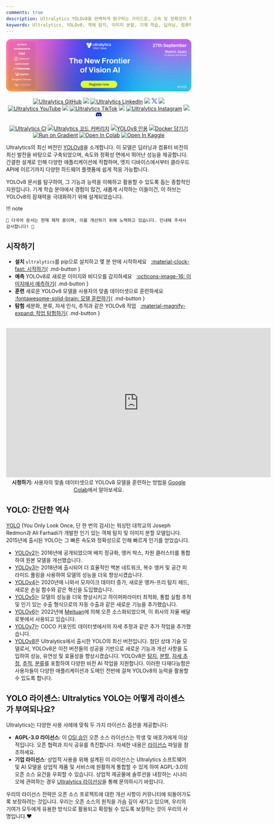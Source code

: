 ```yaml
---
comments: true
description: Ultralytics YOLOv8을 완벽하게 탐구하는 가이드로, 고속 및 정확성이 특징인 객체 탐지 및 이미지 분할 모델입니다. 설치, 예측, 훈련 튜토리얼 등이 포함되어 있습니다.
keywords: Ultralytics, YOLOv8, 객체 탐지, 이미지 분할, 기계 학습, 딥러닝, 컴퓨터 비전, YOLOv8 설치, YOLOv8 예측, YOLOv8 훈련, YOLO 역사, YOLO 라이센스
---
```


<div align="center">
  <p>
    <a href="https://yolovision.ultralytics.com" target="_blank">
    <img width="1024" src="https://raw.githubusercontent.com/ultralytics/assets/main/yolov8/banner-yolov8.png" alt="Ultralytics YOLO 배너"></a>
  </p>
  <a href="https://github.com/ultralytics"><img src="https://github.com/ultralytics/assets/raw/main/social/logo-social-github.png" width="3%" alt="Ultralytics GitHub"></a>
  <img src="https://github.com/ultralytics/assets/raw/main/social/logo-transparent.png" width="3%">
  <a href="https://www.linkedin.com/company/ultralytics/"><img src="https://github.com/ultralytics/assets/raw/main/social/logo-social-linkedin.png" width="3%" alt="Ultralytics LinkedIn"></a>
  <img src="https://github.com/ultralytics/assets/raw/main/social/logo-transparent.png" width="3%">
  <a href="https://twitter.com/ultralytics"><img src="https://github.com/ultralytics/assets/raw/main/social/logo-social-twitter.png" width="3%" alt="Ultralytics Twitter"></a>
  <img src="https://github.com/ultralytics/assets/raw/main/social/logo-transparent.png" width="3%">
  <a href="https://youtube.com/ultralytics"><img src="https://github.com/ultralytics/assets/raw/main/social/logo-social-youtube.png" width="3%" alt="Ultralytics YouTube"></a>
  <img src="https://github.com/ultralytics/assets/raw/main/social/logo-transparent.png" width="3%">
  <a href="https://www.tiktok.com/@ultralytics"><img src="https://github.com/ultralytics/assets/raw/main/social/logo-social-tiktok.png" width="3%" alt="Ultralytics TikTok"></a>
  <img src="https://github.com/ultralytics/assets/raw/main/social/logo-transparent.png" width="3%">
  <a href="https://www.instagram.com/ultralytics/"><img src="https://github.com/ultralytics/assets/raw/main/social/logo-social-instagram.png" width="3%" alt="Ultralytics Instagram"></a>
  <img src="https://github.com/ultralytics/assets/raw/main/social/logo-transparent.png" width="3%">
  <a href="https://ultralytics.com/discord"><img src="https://github.com/ultralytics/assets/raw/main/social/logo-social-discord.png" width="3%" alt="Ultralytics Discord"></a>
  <br>
  <br>
  <a href="https://github.com/ultralytics/ultralytics/actions/workflows/ci.yaml"><img src="https://github.com/ultralytics/ultralytics/actions/workflows/ci.yaml/badge.svg" alt="Ultralytics CI"></a>
  <a href="https://codecov.io/github/ultralytics/ultralytics"><img src="https://codecov.io/github/ultralytics/ultralytics/branch/main/graph/badge.svg?token=HHW7IIVFVY" alt="Ultralytics 코드 커버리지"></a>
  <a href="https://zenodo.org/badge/latestdoi/264818686"><img src="https://zenodo.org/badge/264818686.svg" alt="YOLOv8 인용"></a>
  <a href="https://hub.docker.com/r/ultralytics/ultralytics"><img src="https://img.shields.io/docker/pulls/ultralytics/ultralytics?logo=docker" alt="Docker 당기기"></a>
  <br>
  <a href="https://console.paperspace.com/github/ultralytics/ultralytics"><img src="https://assets.paperspace.io/img/gradient-badge.svg" alt="Run on Gradient"/></a>
  <a href="https://colab.research.google.com/github/ultralytics/ultralytics/blob/main/examples/tutorial.ipynb"><img src="https://colab.research.google.com/assets/colab-badge.svg" alt="Open In Colab"></a>
  <a href="https://www.kaggle.com/ultralytics/yolov8"><img src="https://kaggle.com/static/images/open-in-kaggle.svg" alt="Open In Kaggle"></a>
</div>

Ultralytics의 최신 버전인 [YOLOv8](https://github.com/ultralytics/ultralytics)을 소개합니다. 이 모델은 딥러닝과 컴퓨터 비전의 최신 발전을 바탕으로 구축되었으며, 속도와 정확성 면에서 뛰어난 성능을 제공합니다. 간결한 설계로 인해 다양한 애플리케이션에 적합하며, 엣지 디바이스에서부터 클라우드 API에 이르기까지 다양한 하드웨어 플랫폼에 쉽게 적응 가능합니다.

YOLOv8 문서를 탐구하여, 그 기능과 능력을 이해하고 활용할 수 있도록 돕는 종합적인 자원입니다. 기계 학습 분야에서 경험이 많건, 새롭게 시작하는 이들이건, 이 허브는 YOLOv8의 잠재력을 극대화하기 위해 설계되었습니다.

!!! note
    
    🚧 다국어 문서는 현재 제작 중이며, 이를 개선하기 위해 노력하고 있습니다. 인내해 주셔서 감사합니다! 🙏

## 시작하기

- **설치** `ultralytics`를 pip으로 설치하고 몇 분 만에 시작하세요 &nbsp; [:material-clock-fast: 시작하기](quickstart.md){ .md-button }
- **예측** YOLOv8로 새로운 이미지와 비디오를 감지하세요 &nbsp; [:octicons-image-16: 이미지에서 예측하기](modes/predict.md){ .md-button }
- **훈련** 새로운 YOLOv8 모델을 사용자의 맞춤 데이터셋으로 훈련하세요 &nbsp; [:fontawesome-solid-brain: 모델 훈련하기](modes/train.md){ .md-button }
- **탐험** 세분화, 분류, 자세 인식, 추적과 같은 YOLOv8 작업 &nbsp; [:material-magnify-expand: 작업 탐험하기](tasks/index.md){ .md-button }

<p align="center">
  <br>
  <iframe width="720" height="405" src="https://www.youtube.com/embed/LNwODJXcvt4?si=7n1UvGRLSd9p5wKs"
    title="YouTube 비디오 플레이어" frameborder="0"
    allow="accelerometer; autoplay; clipboard-write; encrypted-media; gyroscope; picture-in-picture; web-share"
    allowfullscreen>
  </iframe>
  <br>
  <strong>시청하기:</strong> 사용자의 맞춤 데이터셋으로 YOLOv8 모델을 훈련하는 방법을 <a href="https://colab.research.google.com/github/ultralytics/ultralytics/blob/main/examples/tutorial.ipynb" target="_blank">Google Colab</a>에서 알아보세요.
</p>

## YOLO: 간단한 역사

[YOLO](https://arxiv.org/abs/1506.02640) (You Only Look Once, 단 한 번의 검사)는 워싱턴 대학교의 Joseph Redmon과 Ali Farhadi가 개발한 인기 있는 객체 탐지 및 이미지 분할 모델입니다. 2015년에 출시된 YOLO는 그 빠른 속도와 정확성으로 인해 빠르게 인기를 얻었습니다.

- [YOLOv2](https://arxiv.org/abs/1612.08242)는 2016년에 공개되었으며 배치 정규화, 앵커 박스, 차원 클러스터를 통합하여 원본 모델을 개선했습니다.
- [YOLOv3](https://pjreddie.com/media/files/papers/YOLOv3.pdf)는 2018년에 출시되어 더 효율적인 백본 네트워크, 복수 앵커 및 공간 피라미드 풀링을 사용하여 모델의 성능을 더욱 향상시켰습니다.
- [YOLOv4](https://arxiv.org/abs/2004.10934)는 2020년에 나와서 모자이크 데이터 증가, 새로운 앵커-프리 탐지 헤드, 새로운 손실 함수와 같은 혁신을 도입했습니다.
- [YOLOv5](https://github.com/ultralytics/yolov5)는 모델의 성능을 더욱 향상시키고 하이퍼파라미터 최적화, 통합 실험 추적 및 인기 있는 수출 형식으로의 자동 수출과 같은 새로운 기능을 추가했습니다.
- [YOLOv6](https://github.com/meituan/YOLOv6)는 2022년에 [Meituan](https://about.meituan.com/)에 의해 오픈 소스화되었으며, 이 회사의 자율 배달 로봇에서 사용되고 있습니다.
- [YOLOv7](https://github.com/WongKinYiu/yolov7)는 COCO 키포인트 데이터셋에서의 자세 추정과 같은 추가 작업을 추가했습니다.
- [YOLOv8](https://github.com/ultralytics/ultralytics)은 Ultralytics에서 출시한 YOLO의 최신 버전입니다. 첨단 상태 기술 모델로서, YOLOv8은 이전 버전들의 성공을 기반으로 새로운 기능과 개선 사항을 도입하여 성능, 유연성 및 효율성을 향상시켰습니다. YOLOv8은 [탐지](tasks/detect.md), [분할](tasks/segment.md), [자세 추정](tasks/pose.md), [추적](modes/track.md), [분류](tasks/classify.md)를 포함하여 다양한 비전 AI 작업을 지원합니다. 이러한 다재다능함은 사용자들이 다양한 애플리케이션과 도메인 전반에 걸쳐 YOLOv8의 능력을 활용할 수 있도록 합니다.

## YOLO 라이센스: Ultralytics YOLO는 어떻게 라이센스가 부여되나요?

Ultralytics는 다양한 사용 사례에 맞춰 두 가지 라이선스 옵션을 제공합니다:

- **AGPL-3.0 라이선스**: 이 [OSI 승인](https://opensource.org/licenses/) 오픈 소스 라이선스는 학생 및 애호가에게 이상적입니다. 오픈 협력과 지식 공유를 촉진합니다. 자세한 내용은 [라이선스](https://github.com/ultralytics/ultralytics/blob/main/LICENSE) 파일을 참조하세요.
- **기업 라이선스**: 상업적 사용을 위해 설계된 이 라이선스는 Ultralytics 소프트웨어 및 AI 모델을 상업적 제품 및 서비스에 원활하게 통합할 수 있게 하여 AGPL-3.0의 오픈 소스 요건을 우회할 수 있습니다. 상업적 제공물에 솔루션을 내장하는 시나리오에 관여하는 경우 [Ultralytics 라이선싱](https://ultralytics.com/license)을 통해 문의하시기 바랍니다.

우리의 라이선스 전략은 오픈 소스 프로젝트에 대한 개선 사항이 커뮤니티에 되돌아가도록 보장하려는 것입니다. 우리는 오픈 소스의 원칙을 가슴 깊이 새기고 있으며, 우리의 기여가 모두에게 유용한 방식으로 활용되고 확장될 수 있도록 보장하는 것이 우리의 사명입니다.❤️
